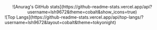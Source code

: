 <!--
**lsh9672/lsh9672** is a ✨ _special_ ✨ repository because its `README.md` (this file) appears on your GitHub profile.

Here are some ideas to get you started:

- 🔭 I’m currently working on ...
- 🌱 I’m currently learning ...
- 👯 I’m looking to collaborate on ...
- 🤔 I’m looking for help with ...
- 💬 Ask me about ...
- 📫 How to reach me: ...
- 😄 Pronouns: ...
- ⚡ Fun fact: ...
-->

<div align="center">
  ![Anurag's GitHub stats](https://github-readme-stats.vercel.app/api?username=lsh9672&theme=cobalt&show_icons=true)
</div>
<div>
  ![Top Langs](https://github-readme-stats.vercel.app/api/top-langs/?username=lsh9672&layout=cobalt&theme=tokyonight)
</div>

#
